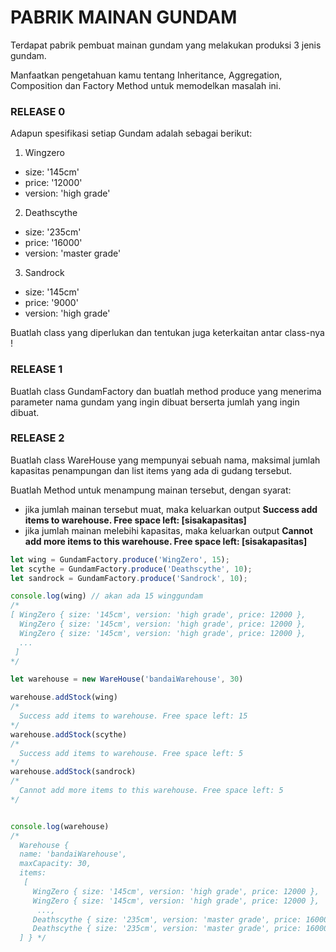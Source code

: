 # PABRIK MAINAN GUNDAM

Terdapat pabrik pembuat mainan gundam yang melakukan produksi 3 jenis gundam.  

Manfaatkan pengetahuan kamu tentang Inheritance, Aggregation, Composition dan Factory Method untuk memodelkan masalah ini.

### RELEASE 0
Adapun spesifikasi setiap Gundam adalah sebagai berikut:

1. Wingzero
  * size: '145cm'
  * price: '12000'
  * version: 'high grade'

2. Deathscythe
  * size: '235cm'
  * price: '16000'
  * version: 'master grade'

3. Sandrock
  * size: '145cm'
  * price: '9000'
  * version: 'high grade'

Buatlah class yang diperlukan dan tentukan juga keterkaitan antar class-nya !

### RELEASE 1
Buatlah class GundamFactory dan buatlah method produce yang menerima parameter nama gundam yang ingin dibuat berserta jumlah yang ingin dibuat.

### RELEASE 2
Buatlah class WareHouse yang mempunyai sebuah nama, maksimal jumlah kapasitas penampungan dan list items yang ada di gudang tersebut.

Buatlah Method untuk menampung mainan tersebut, dengan syarat:
- jika jumlah mainan tersebut muat, maka keluarkan output **Success add items to warehouse. Free space left: [sisakapasitas]**
- jika jumlah mainan melebihi kapasitas, maka keluarkan output **Cannot add more items to this warehouse. Free space left: [sisakapasitas]**

``` javascript
let wing = GundamFactory.produce('WingZero', 15);
let scythe = GundamFactory.produce('Deathscythe', 10);
let sandrock = GundamFactory.produce('Sandrock', 10);

console.log(wing) // akan ada 15 winggundam
/*
[ WingZero { size: '145cm', version: 'high grade', price: 12000 },
  WingZero { size: '145cm', version: 'high grade', price: 12000 },
  WingZero { size: '145cm', version: 'high grade', price: 12000 },
  ...
 ]
*/

let warehouse = new WareHouse('bandaiWarehouse', 30)

warehouse.addStock(wing)
/*
  Success add items to warehouse. Free space left: 15
*/
warehouse.addStock(scythe)
/*
  Success add items to warehouse. Free space left: 5
*/
warehouse.addStock(sandrock)
/*
  Cannot add more items to this warehouse. Free space left: 5
*/


console.log(warehouse)
/*
  Warehouse {
  name: 'bandaiWarehouse',
  maxCapacity: 30,
  items: 
   [ 
     WingZero { size: '145cm', version: 'high grade', price: 12000 },
     WingZero { size: '145cm', version: 'high grade', price: 12000 },
      ...,
     Deathscythe { size: '235cm', version: 'master grade', price: 16000 },
     Deathscythe { size: '235cm', version: 'master grade', price: 16000 } 
  ] } */
```